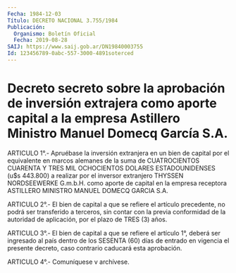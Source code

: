```yaml
---
Fecha: 1984-12-03
Título: DECRETO NACIONAL 3.755/1984
Publicación:
  Organismo: Boletín Oficial
  Fecha: 2019-08-28
SAIJ: https://www.saij.gob.ar/DN19840003755
Id: 123456789-0abc-557-3000-4891soterced
---
```

# Decreto secreto sobre la aprobación de inversión extrajera como aporte capital a la empresa Astillero Ministro Manuel Domecq García S.A.

<a id="1"></a>
ARTICULO 1°.- Apruébase la inversión extranjera en un bien de capital por el equivalente en marcos alemanes de la suma de CUATROCIENTOS CUARENTA Y TRES MIL OCHOCIENTOS DOLARES ESTADOUNIDENSES (u$s 443.800) a realizar por el inversor extranjero THYSSEN NORDSEEWERKE G.m.b.H. como aporte de capital en la empresa receptora ASTILLERO MINISTRO MANUEL DOMECQ GARCIA S.A.

<a id="2"></a>
ARTICULO 2°.- El bien de capital a que se refiere el artículo precedente, no podrá ser transferido a terceros, sin contar con la previa conformidad de la autoridad de aplicación, por el plazo de TRES (3) años.

<a id="3"></a>
ARTICULO 3°.- El bien de capital a que se refiere el artículo 1°, deberá ser ingresado al país dentro de los SESENTA (60) días de entrado en vigencia el presente decreto, caso contrario caducará esta aprobación.

<a id="4"></a>
ARTICULO 4°.- Comuníquese v archívese.